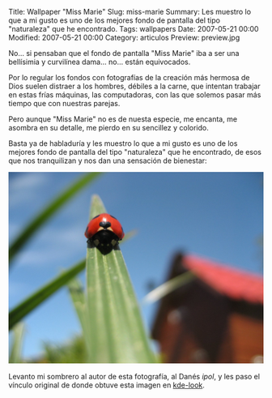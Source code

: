 Title: Wallpaper "Miss Marie"
Slug: miss-marie
Summary: Les muestro lo que a mi gusto es uno de los mejores fondo de pantalla del tipo "naturaleza" que he encontrado.
Tags: wallpapers
Date: 2007-05-21 00:00
Modified: 2007-05-21 00:00
Category: articulos
Preview: preview.jpg


No... si pensaban que el fondo de pantalla "Miss Marie" iba a ser una bellísimia y curvilínea dama... no... están equivocados.

Por lo regular los fondos con fotografías de la creación más hermosa de Dios suelen distraer a los hombres, débiles a la carne, que intentan trabajar en estas frías máquinas, las computadoras, con las que solemos pasar más tiempo que con nuestras parejas.

Pero aunque "Miss Marie" no es de nuesta especie, me encanta, me asombra en su detalle, me pierdo en su sencillez y colorido.

Basta ya de habladuría y les muestro lo que a mi gusto es uno de los mejores fondo de pantalla del tipo "naturaleza" que he encontrado, de esos que nos tranquilizan y nos dan una sensación de bienestar:

<img class="img-fluid" src="miss-marie-1600x1200.jpg" alt="Miss Marie 1600x1200">

Levanto mi sombrero al autor de esta fotografía, al Danés *ipol*, y les paso el vínculo original de donde obtuve esta imagen en [kde-look](http://www.kde-look.org/content/show.php/Miss+Marie?content=58713).

